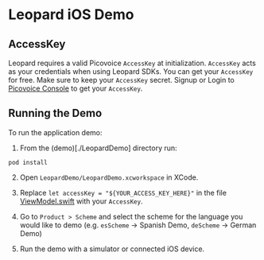 # Leopard iOS Demo

## AccessKey

Leopard requires a valid Picovoice `AccessKey` at initialization. `AccessKey` acts as your credentials when using Leopard SDKs.
You can get your `AccessKey` for free. Make sure to keep your `AccessKey` secret.
Signup or Login to [Picovoice Console](https://console.picovoice.ai/) to get your `AccessKey`.

## Running the Demo

To run the application demo:

1) From the (demo)[./LeopardDemo] directory run:

```console
pod install
```

2) Open `LeopardDemo/LeopardDemo.xcworkspace` in XCode.

3) Replace `let accessKey = "${YOUR_ACCESS_KEY_HERE}"` in the file [ViewModel.swift](./LeopardDemo/LeopardDemo/ViewModel.swift) with your `AccessKey`.

4) Go to `Product > Scheme` and select the scheme for the language you would like to demo (e.g. `esScheme` -> Spanish Demo, `deScheme` -> German Demo)

5) Run the demo with a simulator or connected iOS device.
